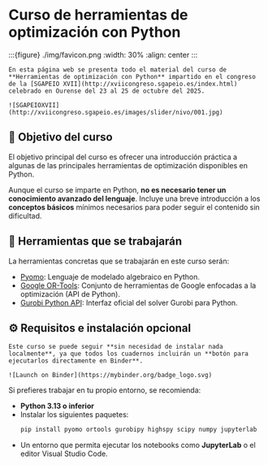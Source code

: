 # Curso de herramientas de optimización con Python

:::{figure} ./img/favicon.png
:width: 30%
:align: center
:::

```{admonition} Bienvenido
En esta página web se presenta todo el material del curso de **Herramientas de optimización con Python** impartido en el congreso de la [SGAPEIO XVII](http://xviicongreso.sgapeio.es/index.html) celebrado en Ourense del 23 al 25 de octubre del 2025.

![SGAPEIOXVII](http://xviicongreso.sgapeio.es/images/slider/nivo/001.jpg)
```

## 🎯 Objetivo del curso
El objetivo principal del curso es ofrecer una introducción práctica a algunas de las principales herramientas de optimización disponibles en Python.

Aunque el curso se imparte en Python, **no es necesario tener un conocimiento avanzado del lenguaje**. Incluye una breve introducción a los **conceptos básicos** mínimos necesarios para poder seguir el contenido sin dificultad.

## 🧰 Herramientas que se trabajarán
La herramientas concretas que se trabajarán en este curso serán:
- [Pyomo](https://pyomo.readthedocs.io/en/stable/): Lenguaje de modelado algebraico en Python.
- [Google OR-Tools](https://developers.google.com/optimization): Conjunto de herramientas de Google enfocadas a la optimización (API de Python).
- [Gurobi Python API](https://www.gurobi.com/documentation/): Interfaz oficial del solver Gurobi para Python.

## ⚙️ Requisitos e instalación opcional

```{note} Nota
Este curso se puede seguir **sin necesidad de instalar nada localmente**, ya que todos los cuadernos incluirán un **botón para ejecutarlos directamente en Binder**. 
  
![Launch on Binder](https://mybinder.org/badge_logo.svg)
```

Si prefieres trabajar en tu propio entorno, se recomienda:

- **Python 3.13 o inferior**
- Instalar los siguientes paquetes:
  ```bash
  pip install pyomo ortools gurobipy highspy scipy numpy jupyterlab
  ```
- Un entorno que permita ejecutar los notebooks como **JupyterLab** o el editor Visual Studio Code.
